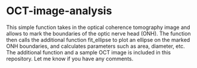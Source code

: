 # OCT-image-analysis

This simple function takes in the optical coherence tomography image and allows to mark the boundaries of the optic nerve head (ONH).
The function then calls the additional function fit_ellipse to plot an ellipse on the marked ONH boundaries, and calculates parameters such as area, diameter, etc. 
The additional function and a sample OCT image is included in this repository. 
Let me know if you have any comments.  
